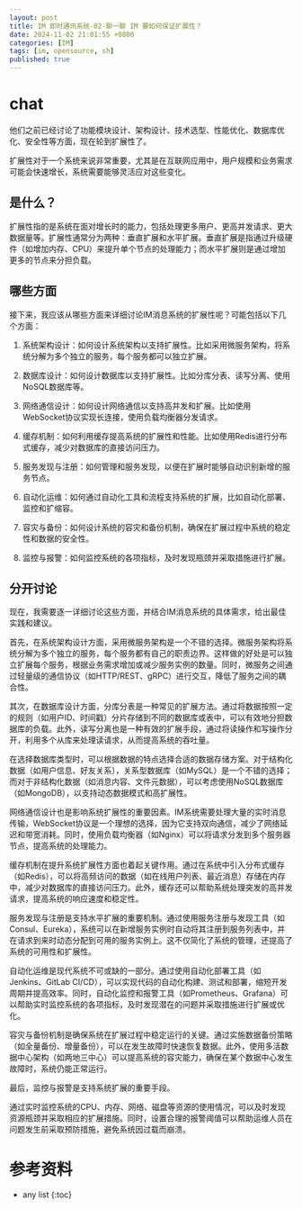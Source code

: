 ```yaml
---
layout: post
title: IM 即时通讯系统-02-聊一聊 IM 要如何保证扩展性？
date: 2024-11-02 21:01:55 +0800
categories: [IM]
tags: [im, opensource, sh]
published: true
---
```


# chat

他们之前已经讨论了功能模块设计、架构设计、技术选型、性能优化、数据库优化、安全性等方面，现在轮到扩展性了。

扩展性对于一个系统来说非常重要，尤其是在互联网应用中，用户规模和业务需求可能会快速增长，系统需要能够灵活应对这些变化。

## 是什么？

扩展性指的是系统在面对增长时的能力，包括处理更多用户、更高并发请求、更大数据量等。扩展性通常分为两种：垂直扩展和水平扩展。垂直扩展是指通过升级硬件（如增加内存、CPU）来提升单个节点的处理能力；而水平扩展则是通过增加更多的节点来分担负载。

## 哪些方面

接下来，我应该从哪些方面来详细讨论IM消息系统的扩展性呢？可能包括以下几个方面：

1. 系统架构设计：如何设计系统架构以支持扩展性。比如采用微服务架构，将系统分解为多个独立的服务，每个服务都可以独立扩展。

2. 数据库设计：如何设计数据库以支持扩展性。比如分库分表、读写分离、使用NoSQL数据库等。

3. 网络通信设计：如何设计网络通信以支持高并发和扩展。比如使用WebSocket协议实现长连接，使用负载均衡器分发请求。

4. 缓存机制：如何利用缓存提高系统的扩展性和性能。比如使用Redis进行分布式缓存，减少对数据库的直接访问压力。

5. 服务发现与注册：如何管理和服务发现，以便在扩展时能够自动识别新增的服务节点。

6. 自动化运维：如何通过自动化工具和流程支持系统的扩展，比如自动化部署、监控和扩缩容。

7. 容灾与备份：如何设计系统的容灾和备份机制，确保在扩展过程中系统的稳定性和数据的安全性。

8. 监控与报警：如何监控系统的各项指标，及时发现瓶颈并采取措施进行扩展。

## 分开讨论

现在，我需要逐一详细讨论这些方面，并结合IM消息系统的具体需求，给出最佳实践和建议。

首先，在系统架构设计方面，采用微服务架构是一个不错的选择。微服务架构将系统分解为多个独立的服务，每个服务都有自己的职责边界。这样做的好处是可以独立扩展每个服务，根据业务需求增加或减少服务实例的数量。同时，微服务之间通过轻量级的通信协议（如HTTP/REST、gRPC）进行交互，降低了服务之间的耦合性。

其次，在数据库设计方面，分库分表是一种常见的扩展方法。通过将数据按照一定的规则（如用户ID、时间戳）分片存储到不同的数据库或表中，可以有效地分担数据库的负载。此外，读写分离也是一种有效的扩展手段，通过将读操作和写操作分开，利用多个从库来处理读请求，从而提高系统的吞吐量。

在选择数据库类型时，可以根据数据的特点选择合适的数据存储方案。对于结构化数据（如用户信息、好友关系），关系型数据库（如MySQL）是一个不错的选择；而对于非结构化数据（如消息内容、文件元数据），可以考虑使用NoSQL数据库（如MongoDB），以支持动态数据模式和高扩展性。

网络通信设计也是影响系统扩展性的重要因素。IM系统需要处理大量的实时消息传输，WebSocket协议是一个理想的选择，因为它支持双向通信，减少了网络延迟和带宽消耗。同时，使用负载均衡器（如Nginx）可以将请求分发到多个服务器节点，提高系统的处理能力。

缓存机制在提升系统扩展性方面也着起关键作用。通过在系统中引入分布式缓存（如Redis），可以将高频访问的数据（如在线用户列表、最近消息）存储在内存中，减少对数据库的直接访问压力。此外，缓存还可以帮助系统处理突发的高并发请求，提高系统的响应速度和稳定性。

服务发现与注册是支持水平扩展的重要机制。通过使用服务注册与发现工具（如Consul、Eureka），系统可以在新增服务实例时自动将其注册到服务列表中，并在请求到来时动态分配到可用的服务实例上。这不仅简化了系统的管理，还提高了系统的可用性和扩展性。

自动化运维是现代系统不可或缺的一部分。通过使用自动化部署工具（如Jenkins、GitLab CI/CD），可以实现代码的自动化构建、测试和部署，缩短开发周期并提高效率。同时，自动化监控和报警工具（如Prometheus、Grafana）可以帮助实时监控系统的各项指标，及时发现潜在的问题并采取措施进行扩展或优化。

容灾与备份机制是确保系统在扩展过程中稳定运行的关键。通过实施数据备份策略（如全量备份、增量备份），可以在发生故障时快速恢复数据。此外，使用多活数据中心架构（如两地三中心）可以提高系统的容灾能力，确保在某个数据中心发生故障时，系统仍能正常运行。

最后，监控与报警是支持系统扩展的重要手段。

通过实时监控系统的CPU、内存、网络、磁盘等资源的使用情况，可以及时发现资源瓶颈并采取相应的扩展措施。同时，设置合理的报警阈值可以帮助运维人员在问题发生前采取预防措施，避免系统因过载而崩溃。


# 参考资料

* any list
{:toc}